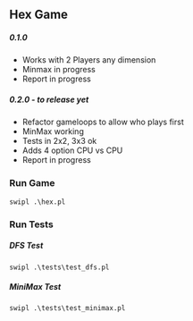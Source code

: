 ## Hex Game

##### 0.1.0
- Works with 2 Players any dimension
- Minmax in progress
- Report in progress

##### 0.2.0 - to release yet
- Refactor gameloops to allow who plays first
- MinMax working
- Tests in 2x2, 3x3 ok
- Adds 4 option CPU vs CPU
- Report in progress

### Run Game

```swipl .\hex.pl```

### Run Tests

##### DFS Test

```swipl .\tests\test_dfs.pl```

##### MiniMax Test

```swipl .\tests\test_minimax.pl```